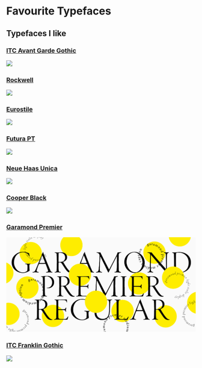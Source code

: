 # Favourite Typefaces

## Typefaces I like

### [ITC Avant Garde Gothic](https://fonts.adobe.com/fonts/itc-avant-garde-gothic)

![](https://assets.fonts.adobe.com/UhLmadqPd2yCmTv9XEZMKXKZ?Expires=1615243007&Signature=Nh~7DcS704kznFmtSBfBoiTZfMXJUFvudiAYXc-5k~6Ywy55-pDIk8tG6BMV7UlOpynIGI4dXbngsKTHJHAExA9kIMw1H-mwROYrjROXM5YMFfCsdqCh3FqPOzkZpq0JMmQEFt08bLV~Cwuc6fDEpl4i-QOvqqOpZY6xw9IsvvVVDQaZdMDHyfZTDWSwqFM7uwTT0HmY0YbcGsu5m2HiOvgsd1h~Y7SHBhK9y8oLAyvurlzk-JphNBYUGuRROOEsi-k2oIN9KCEnNoFhjR~vHxPYIsfCWllkj1Q5cNTNqRxi~CaxW7b22EhV8IJDL2aOQizYu8225bySZ7rtVpXWpw__&Key-Pair-Id=APKAIAENMEMZYO3MLWBQ)

### [Rockwell](https://fonts.adobe.com/fonts/rockwell)

![](https://assets.fonts.adobe.com/aN8HkTxta7eQc2uCeVczjLYu?Expires=1615243455&Signature=qjBxQe~rS2m82-XcWOEzAbZy8D5QBPPBcQqj2kFEoA88xY4jVjvXNGKsuYamhjC6o5DhyH~1wyqWIMjeIf2lTdQRHBRcRS5E4wN5zDDEJOK8iMxnW9te-EcY8YfI9QlBguXzlNt1SyOuspOicUYL9QD2X9IDWG~LUZ9N2y~MSuTlMeQK0mn8VXCszdN0TvgxepnpTGN~uAJLdVzYAXtm03YjGxS6OGez7P~4cxCAE3vf5EiCngIPJmYk2IrmTLewKJB4wgQU0utigwse~fwI3Hh3LByr0PWtc1AWNC3FAj7oh6sHtvx4ESjP~QUGPPkwi-ExceVl1QEIoczZhk2Riw__&Key-Pair-Id=APKAIAENMEMZYO3MLWBQ)

### [Eurostile](https://fonts.adobe.com/fonts/eurostile)

![](https://cdn.myfonts.net/s/aw/720x360/551/1/282365.png)

### [Futura PT](https://fonts.adobe.com/fonts/futura-pt)

![](https://assets.fonts.adobe.com/xGCE8b2rXEATNZCv3utt3ZSn?Expires=1615243832&Signature=Af9mrCanYkhJq-WW8mvgE6ClULRdg9TlNXDEHrzWn0-xD2bIe0K4lRt2hRoxIkuSfrJTlEP3-nkmkWuoLV0Rty208XWzZqZHhG2ganHmcOEMTHZZvmUTpxTP2R6CQ22989W7Lq3B6MvrESXgPzKi2O6S05kqeGHKTm5~0fjix-~sDl1ebSeR-fBKx6hJ5~v9jITVaJeY~ozNajxmiH58ItEJWvL7G46ppNW89hVYjWMtpvbLOs6u3Jzl~PSROqInxY87OxrjxrBGsQ~YWjR1IkAAnTTR8sOro3fMt4j-bBXAkYij9rF6ircATVG~tOGPKstgxhkLKzGQaP~~22dwww__&Key-Pair-Id=APKAIAENMEMZYO3MLWBQ)

### [Neue Haas Unica](https://fonts.adobe.com/fonts/neue-haas-unica)

![](https://assets.fonts.adobe.com/PsKakibvzSJG65nSKwx9u6P7?Expires=1615243948&Signature=UeZ6KWJt28rPjRgFd3y~1VzIr-gJ4NWrNSox~fdo1n6FAe28MZs5d8-NxmKNlJIaWT4qcEbjbXQq3iG87mmPgKKnPkgyzW-QYfQhG8PzapZMDh1tpysYfNT2RV~Tpgha7RomRnWl5iyHv8bCFWvl6OHUYcCM-NF9jgAm6dRtgc2~WqmJfOUwfJMyArql7-zgsFB-iF6WiJbInrfVPRMUA-ZQgOvbdFdeKZFPSS5Bl2y9PKSazzZSzp01Sk27I2IzOjjD3k-eKKskr6-OS1o253v4iHrtdRdPZ7~QFSh1g~B7dj2i~wKwzSuSPMvVRtKD18oLTD0XUakkJug1F9Nm4Q__&Key-Pair-Id=APKAIAENMEMZYO3MLWBQ)

### [Cooper Black](https://fonts.adobe.com/fonts/cooper-black)

![](https://assets.fonts.adobe.com/k55zZdhouWr6fj7TNUstnNYa?Expires=1615244403&Signature=eRwiUdn9dximG47ZiQ0GzOHkq1kCgKgZtByEuBhpupUnPpDk6NywiCYyYvQhST3mJBCz6K-uW09Q3j~SX97rMj62t8aQKdUO1Eb0b5diDlmOiU6zJCrkyafSM8NXsul9u899qOm3aHmxrc4~fdRj-wdXA~7YgXlyE73l4PO8uUAAGBjjkCtObx2flMRTcEQkBPzoqlhhS~CmwIVB6kZS1klUkFExi-TcuU5OVal-eqTwQ4kIo1W7F~rmv0PRTn7I3f56MQTruu~MBKUfqrJS9EMIuwCuuBKmfYr7kua-ZUx809Tc24W3Mj48FCBz-to2Z1PHUSDpPZDB26oSVHWYWQ__&Key-Pair-Id=APKAIAENMEMZYO3MLWBQ)

### [Garamond Premier](https://fonts.adobe.com/fonts/garamond-premier)

![](../../../.gitbook/assets/image%20%281%29%20%281%29%20%281%29%20%281%29.png)

### [ITC Franklin Gothic](https://fonts.adobe.com/fonts/itc-franklin-gothic)

![](https://assets.fonts.adobe.com/sKuzDHVpsyGAZiqSkXeZQSxw?Expires=1615244951&Signature=luhibdQ3Uo0Yf2mWsqFvAIeHUWsaROdwfLjRvj6Orz5HjIqH9IsteYW6TgZMKUjvCi993kry-QetoYecm4ML3K8Q9F4~I8jA7lx3oabvk6D-APEhSBMtqVHh3iTVLcr4Y~tMR~VxuZygCcP-TdRVstyZ5iWoyUSiGQ9bH~XbSB~vTIENB0~fvh9We4cRo5AjRbxfakPJRqB9qhgjEC5uW1vB5e9xguxIL0T~2kiS1KzbKMF06gL-AauTM2rlBjVVtu6FVBM7gFi4b1XUz426KOARCeN9bp6jV9UJtBoS~xI8PLzA6GOdX8QlbOfN5gVQMr6QvFCF7SmF6meBXQGDcg__&Key-Pair-Id=APKAIAENMEMZYO3MLWBQ)



### 




